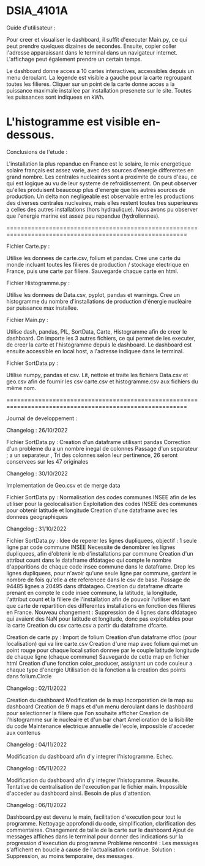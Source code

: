 DSIA_4101A
=========================================================================================================

Guide d'utilisateur :

Pour creer et visualiser le dashboard, il suffit d'executer Main.py, ce qui peut prendre quelques dizaines de secondes. Ensuite, copier coller l'adresse apparaissant dans le terminal dans un navigateur internet. L'affichage peut également prendre un certain temps.

Le dashboard donne acces a 10 cartes interactives, accessibles depuis un menu deroulant. La legende est visible a gauche pour la carte regroupant toutes les filieres. Cliquer sur un point de la carte donne acces a la puissance maximale installee par installation presenete sur le site. Toutes les puissances sont indiquees en kWh. 

 L'histogramme est visible en-dessous. 
=========================================================================================================

Conclusions de l'etude : 

L'installation la plus repandue en France est le solaire, le mix energetique solaire français est assez varie, avec des sources d'energie differentes en grand nombre. 
Les centrales nucleaires sont a proximite de cours d'eau, ce qui est logique au vu de leur systeme de refroidissement. 
On peut observer qu'elles produisent beaucoup plus d'energie que les autres sources de production. Un delta non negligeable est observable entre les productions des diverses centrales nucleaires, mais elles restent toutes tres superieures a celles des autres installations (hors hydraulique). 
 Nous avons pu observer que l'energie marine est assez peu repandue (hydroliennes). 

=========================================================================================================

Fichier Carte.py : 

Utilise les donnees de carte.csv, folium et pandas. Cree une carte du monde incluant toutes les filieres de production / stockage electrique en France, puis une carte par filiere. Sauvegarde chaque carte en html. 

Fichier Histogramme.py : 

Utilise les donnees de Data.csv, pyplot, pandas et warnings. Cree un histogramme du nombre d'installations de production d'énergie nucléaire par puissance max installee. 

Fichier Main.py : 

Utilise dash, pandas, PIL, SortData, Carte, Histogramme afin de creer le dashboard. On importe les 3 autres fichiers, ce qui permet de les executer, de creer la carte et l'histogramme depuis le dashboard.
Le dashboard est ensuite accessible en local host, a l'adresse indiquee dans le terminal. 

Fichier SortData.py : 

Utilise numpy, pandas et csv. Lit, nettoie et traite les fichiers Data.csv et geo.csv afin de fournir les csv carte.csv et histogramme.csv aux fichiers du même nom. 

=========================================================================================================

Journal de developpement : 

Changelog : 26/10/2022

Fichier SortData.py : 
Creation d'un dataframe utilisant pandas
Correction d'un probleme du a un nombre inegal de colonnes
Passage d'un separateur ; a un separateur ,
Tri des colonnes selon leur pertinence, 26 seront conservees sur les 47 originales

Changelog : 30/10/2022

Implementation de Geo.csv et de merge data

Fichier SortData.py : 
Normalisation des codes communes INSEE afin de les utiliser pour la geolocalisation
Exploitation des codes INSEE des communes pour obtenir latitude et longitude
Creation d'une dataframe avec les donnees geographiques

Changelog : 31/10/2022

Fichier SortData.py :
Idee de reperer les lignes dupliquees, objectif : 1 seule ligne par code commune INSEE
Necessite de denombrer les lignes dupliquees, afin d'obtenir le nb d'installations par commune
Creation d'un attribut count dans le dataframe dfdatageo qui compte le nombre d'apparitions de chaque code insee commune dans le dataframe.
Drop les lignes dupliquees, pour n'avoir qu'une seule ligne par commune, gardant le nombre de fois qu'elle a ete referencee dans le csv de base. 
Passage de 94485 lignes a 20495 dans dfdatageo. 
Creation du dataframe dfcarte prenant en compte le code insee commune, la latitude, la longitude, l'attribut count et la filiere de l'installation afin de pouvoir l'utiliser en tant que carte de repartition des differentes installations en fonction des filieres en France. 
Nouveau changement : Suppression de 4 lignes dans dfdatageo qui avaient des NaN pour latitude et longitude, donc pas exploitables pour la carte
Creation du csv carte.csv a partir du dataframe dfcarte. 

Creation de carte.py : 
Import de folium
Creation d'un dataframe dfloc (pour localisation) qui va lire carte.csv 
Creation d'une map avec folium qui met un point rouge pour chaque localisation donnee par le couple latitude longitude de chaque ligne (chaque commune)
Sauvegarde de cette map en fichier html
Creation d'une fonction color_producer, assignant un code couleur a chaque type d'energie 
Utilisation de la fonction a la creation des points dans folium.Circle

Changelog : 02/11/2022

Creation du dashboard
Modification de la map
Incorporation de la map au dashboard 
Creation de 9 maps et d'un menu deroulant dans le dashboard pour selectionner la filiere que l'on souhaite afficher 
Creation de l'histogramme sur le nucleaire et d'un bar chart 
Amelioration de la lisibilite du code
Maintenance electrique annuelle de l'ecole, impossible d'acceder aux contenus

Changelog : 04/11/2022

Modification du dashboard afin d'y integrer l'histogramme. Echec. 

Changelog : 05/11/2022

Modification du dashboard afin d'y integrer l'histogramme. Reussite. 
Tentative de centralisation de l'execution par le fichier main. Impossible d'acceder au dashboard ainsi. Besoin de plus d'attention. 

Changelog : 06/11/2022 

Dashboard.py est devenu le main, facilitation d'execution pour tout le programme. 
Nettoyage approfondi du code, simplification, clarification des commentaires. 
Changement de taille de la carte sur le dashboard
Ajout de messages affiches dans le terminal pour donner des indications sur la progression d'execution du programme
Problème rencontré : Les messages s'affichent en boucle à cause de l'actualisation continue.
Solution : Suppression, au moins temporaire, des messages.

